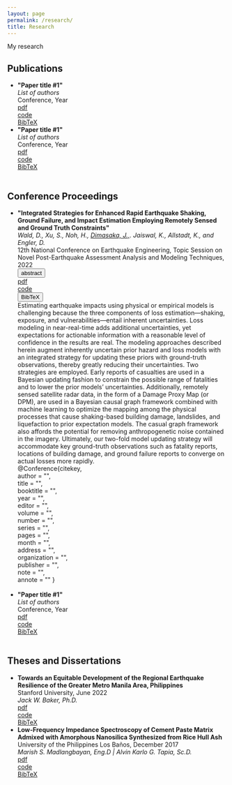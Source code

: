 ```yaml
---
layout: page
permalink: /research/
title: Research
---
```


My research 

<h2>Publications</h2>
<ul>
	<li>
		<b>"Paper title #1"</b><br>
		<i>List of authors</i><br>
		Conference, Year<br>
		<a href="">
			<div class="color-button">pdf</div>
		</a>
		<a href="">
			<div class="color-button">code</div>
		</a>
		<a href="">
			<div class="color-button">BibTeX</div>
		</a>
	</li>
	<li>
		<b>"Paper title #1"</b><br>
		<i>List of authors</i><br>
		Conference, Year<br>
		<a href="">
			<div class="color-button">pdf</div>
		</a>
		<a href="">
			<div class="color-button">code</div>
		</a>
		<a href="">
			<div class="color-button">BibTeX</div>
		</a>
	</li><br>
</ul>

<h2>Conference Proceedings</h2>
<ul>
	<li>
		<b>"Integrated Strategies for Enhanced Rapid Earthquake Shaking, Ground Failure, and Impact Estimation Employing Remotely Sensed and Ground Truth Constraints"</b><br>
		<i>
			Wald, D.,
			Xu, S.,
			Noh, H.,
			<u>Dimasaka, J.,</u>.
			Jaiswal, K.,
			Allstadt, K., and
			Engler, D.</i><br>
		12th National Conference on Earthquake Engineering, Topic Session on Novel Post-Earthquake Assessment Analysis and Modeling Techniques, 2022<br>
		<button type="button" 
				class="btn btn-info" 	   data-toggle="collapse" data-target="#demo">abstract
		</button>
		<a href="">
			<div class="color-button">pdf</div>
		</a>
		<a href="">
			<div class="color-button">code</div>
		</a>
		<button type="button" 
				class="btn btn-info" 	   data-toggle="collapse" data-target="#demo1">BibTeX
		</button>
		<div id="demo" class="collapse">
			Estimating earthquake impacts using physical or empirical models is challenging because the three components of loss estimation—shaking, exposure, and vulnerabilities—entail inherent uncertainties. Loss modeling in near-real-time adds additional uncertainties, yet expectations for actionable information with a reasonable level of confidence in the results are real. The modeling approaches described herein augment inherently uncertain prior hazard and loss models with an integrated strategy for updating these priors with ground-truth observations, thereby greatly reducing their uncertainties. Two strategies are employed. Early reports of casualties are used in a Bayesian updating fashion to constrain the possible range of fatalities and to lower the prior models’ uncertainties. Additionally, remotely sensed satellite radar data, in the form of a Damage Proxy Map (or DPM), are used in a Bayesian causal graph framework combined with machine learning to optimize the mapping among the physical processes that cause shaking-based building damage, landslides, and liquefaction to prior expectation models. The casual graph framework also affords the potential for removing anthropogenetic noise contained in the imagery. Ultimately, our two-fold model updating strategy will accommodate key ground-truth observations such as fatality reports, locations of building damage, and ground failure reports to converge on actual losses more rapidly.
		</div>
		<div id="demo1" class="collapse">
			@Conference{citekey,<br>
			author       = "",<br>
			title        = "",<br>
			booktitle    = "",<br>
			year         = "",<br>
			editor       = "",<br>
			volume       = "",<br>
			number       = "",<br>
			series       = "",<br>
			pages        = "",<br>
			month        = "",<br>
			address      = "",<br>
			organization = "",<br>
			publisher    = "",<br>
			note         = "",<br>
			annote       = ""
			}
		</div>
	</li><br>
	<li>
		<b>"Paper title #1"</b><br>
		<i>List of authors</i><br>
		Conference, Year<br>
		<a href="">
			<div class="color-button">pdf</div>
		</a>
		<a href="">
			<div class="color-button">code</div>
		</a>
		<a href="">
			<div class="color-button">BibTeX</div>
		</a>
	</li><br>
</ul>

<h2>Theses and Dissertations</h2>
<ul>
	<li>
		<b>Towards an Equitable Development of the Regional Earthquake Resilience of the Greater Metro Manila Area, Philippines</b><br>
		Stanford University, June 2022<br>
		<i>Jack W. Baker, Ph.D.</i><br>
		<a href="">
			<div class="color-button">pdf</div>
		</a>
		<a href="">
			<div class="color-button">code</div>
		</a>
		<a href="">
			<div class="color-button">BibTeX</div>
		</a>
	</li>
	<li>
		<b>Low-Frequency Impedance Spectroscopy of Cement Paste Matrix Admixed with Amorphous Nanosilica Synthesized from Rice Hull Ash</b><br>
		University of the Philippines Los Baños, December 2017<br>
		<i>Marish S. Madlangbayan, Eng.D | Alvin Karlo G. Tapia, Sc.D.</i><br>
		<a href="">
			<div class="color-button">pdf</div>
		</a>
		<a href="">
			<div class="color-button">code</div>
		</a>
		<a href="">
			<div class="color-button">BibTeX</div>
		</a>
	</li><br>
</ul>